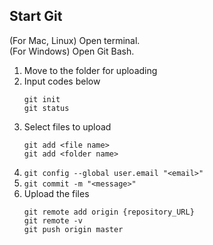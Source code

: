 ## Start Git

(For Mac, Linux) Open terminal.<br/>
(For Windows) Open Git Bash.<br/>

1. Move to the folder for uploading
2. Input codes below
    ```
    git init
    git status
    ```
3. Select files to upload
    ```
    git add <file name>
    git add <folder name>
    ```
4. `git config --global user.email "<email>"`
5. `git commit -m "<message>"`
6. Upload the files
    ```
    git remote add origin {repository_URL}
    git remote -v
    git push origin master
    ```
